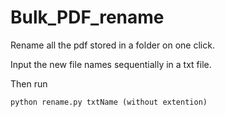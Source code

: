 # Bulk_PDF_rename
Rename all the pdf stored in a folder on one click. 


Input the new file names sequentially in a txt file.

Then run 

```
python rename.py txtName (without extention)
```
